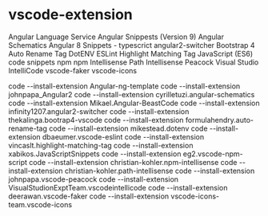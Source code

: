 # vscode-extension

Angular Language Service
Angular Snippests (Version 9)
Angular Schematics
Angular 8 Snippets - typescrict
angular2-switcher
Bootstrap 4
Auto Rename Tag
DotENV
ESLint
Highlight Matching Tag
JavaScript (ES6) code snippets
npm
npm Intellisense
Path Intellisense
Peacock
Visual Studio IntelliCode
vscode-faker
vscode-icons

code --install-extension Angular-ng-template
code --install-extension johnpapa_Angular2
code --install-extension cyrilletuzi.angular-schematics
code --install-extension Mikael.Angular-BeastCode
code --install-extension infinity1207.angular2-switcher
code --install-extension thekalinga.bootrap4-vscode
code --install-extension formulahendry.auto-rename-tag
code --install-extension mikestead.dotenv
code --install-extension dbaeumer.vscode-eslint
code --install-extension vincaslt.highlight-matching-tag
code --install-extension xabikos.JavaScriptSnippets
code --install-extension eg2.vscode-npm-script
code --install-extension christian-kohler.npm-intellisense
code --install-extension christian-kohler.path-intellisense
code --install-extension johnpapa.vscode-peacock
code --install-extension VisualStudionExptTeam.vscodeintellicode
code --install-extension deerawan.vscode-faker
code --install-extension vscode-icons-team.vscode-icons